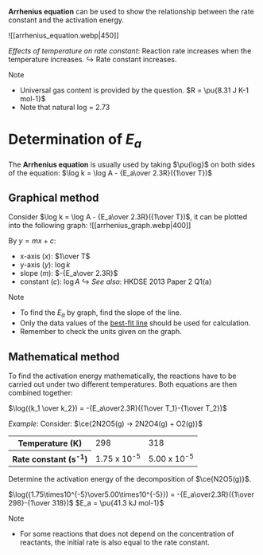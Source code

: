 **Arrhenius equation** can be used to show the relationship between the rate constant and the activation energy.

![[arrhenius_equation.webp|450]]

*Effects of temperature on rate constant*:
Reaction rate increases when the temperature increases.
↪️ Rate constant increases.

> [!note]
> - Universal gas content is provided by the question.
>   $R = \pu{8.31 J K-1 mol-1}$
> - Note that natural log = 2.73

# Determination of $E_a$
The **Arrhenius equation** is usually used by taking $\pu{log}$ on both sides of the equation:
$\log k = \log A - {E_a\over 2.3R}({1\over T})$

## Graphical method
Consider $\log k = \log A - {E_a\over 2.3R}({1\over T})$, it can be plotted into the following graph:
![[arrhenius_graph.webp|400]]

By $y=mx+c$:
- x-axis ($x$): $1\over T$
- y-axis ($y$): $\log k$
- slope ($m$): $-{E_a\over 2.3R}$
- constant ($c$): $\log A$
↪️ *See also*: HKDSE 2013 Paper 2 Q1(a)

> [!note]
> - To find the $E_a$ by graph, find the slope of the line.
> - Only the data values of the <u>best-fit line</u> should be used for calculation.
> - Remember to check the units given on the graph.

## Mathematical method
To find the activation energy mathematically, the reactions have to be carried out under two different temperatures. Both equations are then combined together:

$\log({k_1 \over k_2}) = -{E_a\over2.3R}({1\over T_1}-{1\over T_2})$

*Example*:
Consider: $\ce{2N2O5(g) -> 2N2O4(g) + O2(g)}$
<table>
<tr>
<th>Temperature (K)</th>
<td>298</td>
<td>318</td>
</tr>
<tr>
<th>Rate constant (s<sup>-1</sup>)</th>
<td>1.75 x 10<sup>-5</sup></td>
<td>5.00 x 10<sup>-5</sup></td>
</tr>
</table>

Determine the activation energy of the decomposition of $\ce{N2O5(g)}$.

$\log({1.75\times10^{-5}\over5.00\times10^{-5}}) = -{E_a\over2.3R}({1\over 298}-{1\over 318})$
$E_a = \pu{41.3 kJ mol-1}$

> [!note]
> - For some reactions that does not depend on the concentration of reactants, the initial rate is also equal to the rate constant.


